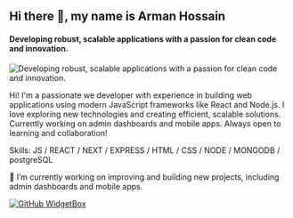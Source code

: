 

## Hi there 👋, my name is Arman Hossain
#### Developing robust, scalable applications with a passion for clean code and innovation.
![Developing robust, scalable applications with a passion for clean code and innovation.](https://i.ibb.co.com/Y2rVtrQ/github-header-image-2.png)

Hi! I'm a passionate we developer with experience in building web applications using modern JavaScript frameworks like React and Node.js. I love exploring new technologies and creating efficient, scalable solutions. Currently working on admin dashboards and mobile apps. Always open to learning and collaboration!

Skills: JS / REACT / NEXT / EXPRESS / HTML / CSS / NODE / MONGODB / postgreSQL 


🔭 I’m currently working on improving  and building new projects, including admin dashboards and mobile apps.

[![GitHub WidgetBox](https://github-widgetbox.vercel.app/api/skills?languages=js,ts,java,html,css,json,postgresql,mysql,react,next,bootstrap,tailwind,express,git,docker,npm,yarn,firebase,mongodb,wordpress,shopify,woocommerce,vercel,redis,nodejs,heroku,prettier)](https://github.com/Jurredr/github-widgetbox)


